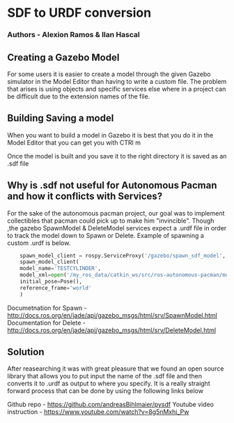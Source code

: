 # SDF to URDF conversion 
### Authors - Alexion Ramos & Ilan Hascal 

## Creating a Gazebo Model 

For some users it is easier to create a model through the given Gazebo simulator in the Model Editor than having to write a custom file. The problem that arises is using objects and specific services else where in a project can be difficult due to the extension names of the file. 

## Building  Saving a model 

When you want to build a model in Gazebo it is best that you do it in the Model Editor that you can get you with CTRl m

Once the model is built and you save it to the right directory it is saved as an .sdf file 

## Why is .sdf not useful for Autonomous Pacman and how it conflicts with Services?

For the sake of the autonomous pacman project, our goal was to implement collectibles that pacman could pick up to make him "invincible". Though ,the gazebo SpawnModel & DeleteModel services expect a .urdf file in order to track the model down to Spawn or Delete. 
Example of spawning a custom .urdf is below. 

``` python 
    spawn_model_client = rospy.ServiceProxy('/gazebo/spawn_sdf_model', SpawnModel)
    spawn_model_client(
    model_name='TESTCYLINDER',
    model_xml=open('/my_ros_data/catkin_ws/src/ros-autonomous-pacman/models/TESTCYLINDER/TESTCYLINDER.urdf', 'r').read(), 
    initial_pose=Pose(),
    reference_frame='world'
    )
```

Documetnation for Spawn -  http://docs.ros.org/en/jade/api/gazebo_msgs/html/srv/SpawnModel.html
Documentation for Delete - http://docs.ros.org/en/jade/api/gazebo_msgs/html/srv/DeleteModel.html

## Solution 

After reasearching it was with great pleasure that we found an open source library that allows you to put input the name of the .sdf file and then converts it to .urdf as output to where you specify. It is a really straight forward process that can be done by using the following links below 

Github repo - https://github.com/andreasBihlmaier/pysdf
Youtube video instruction - https://www.youtube.com/watch?v=8g5nMxhi_Pw

